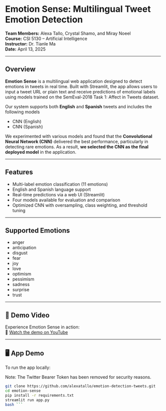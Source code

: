 # Emotion Sense: Multilingual Tweet Emotion Detection

**Team Members:** Alexa Tallo, Crystal Shamo, and Miray Noeel  
**Course:** CSI 5130 – Artificial Intelligence  
**Instructor:** Dr. Tianle Ma  
**Date:** April 13, 2025

---

## Overview

**Emotion Sense** is a multilingual web application designed to detect emotions in tweets in real time. Built with Streamlit, the app allows users to input a tweet URL or plain text and receive predictions of emotional labels using models trained on the SemEval-2018 Task 1: Affect in Tweets dataset.

Our system supports both **English** and **Spanish** tweets and includes the following models
- CNN (English)
- CNN (Spanish)

We experimented with various models and found that the **Convolutional Neural Network (CNN)** delivered the best performance, particularly in detecting rare emotions. As a result, **we selected the CNN as the final deployed model** in the application.

---

## Features

- Multi-label emotion classification (11 emotions)
- English and Spanish language support
- Real-time predictions via a web UI (Streamlit)
- Four models available for evaluation and comparison
- Optimized CNN with oversampling, class weighting, and threshold tuning

---

## Supported Emotions

- anger  
- anticipation  
- disgust  
- fear  
- joy  
- love  
- optimism  
- pessimism  
- sadness  
- surprise  
- trust  

---

## 🎥 Demo Video

Experience Emotion Sense in action:  
🔗 [Watch the demo on YouTube](https://youtu.be/ifvlHzxynIc?si=eFmWFk5BtRVpuVdB) 

---

## 🖥️ App Demo

To run the app locally:

  Note: The Twitter Bearer Token has been removed for security reasons. 

```bash
git clone https://github.com/alexatallo/emotion-detection-tweets.git
cd emotion-sense
pip install -r requirements.txt
streamlit run app.py
bash ```

